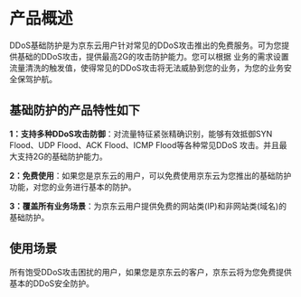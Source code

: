 # 产品概述

DDoS基础防护是为京东云用户针对常见的DDoS攻击推出的免费服务。可为您提供基础的DDoS攻击，提供最高2G的攻击防护能力。您可以根据
业务的需求设置流量清洗的触发值，使得常见的DDoS攻击将无法威胁到您的业务，为您的业务安全保驾护航。

## 基础防护的产品特性如下

**1：支持多种DDoS攻击防御**：对流量特征紧张精确识别，能够有效抵御SYN Flood、UDP Flood、ACK Flood、ICMP Flood等各种常见DDoS
攻击。并且最大支持2G的基础防护能力。

**2：免费使用**：如果您是京东云的用户，可以免费使用京东云为您推出的基础防护功能，对您的业务进行基本的防护。

**3：覆盖所有业务场景**：为京东云用户提供免费的网站类(IP)和非网站类(域名)的基础防护。

## 使用场景

所有饱受DDoS攻击困扰的用户，如果您是京东云的客户，京东云将为您免费提供基本的DDoS安全防护。
